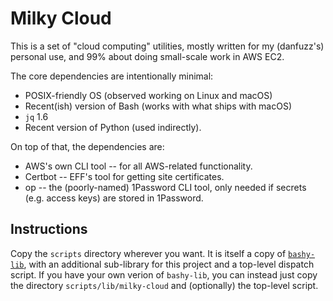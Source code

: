Milky Cloud
===========

This is a set of "cloud computing" utilities, mostly written for my (danfuzz's)
personal use, and 99% about doing small-scale work in AWS EC2.

The core dependencies are intentionally minimal:
* POSIX-friendly OS (observed working on Linux and macOS)
* Recent(ish) version of Bash (works with what ships with macOS)
* `jq` 1.6
* Recent version of Python (used indirectly).

On top of that, the dependencies are:
* AWS's own CLI tool -- for all AWS-related functionality.
* Certbot -- EFF's tool for getting site certificates.
* op -- the (poorly-named) 1Password CLI tool, only needed if secrets (e.g.
  access keys) are stored in 1Password.

## Instructions

Copy the `scripts` directory wherever you want. It is itself a copy of
[`bashy-lib`](https://github.com/danfuzz/bashy-lib), with an additional
sub-library for this project and a top-level dispatch script. If you have your
own verion of `bashy-lib`, you can instead just copy the directory
`scripts/lib/milky-cloud` and (optionally) the top-level script.
